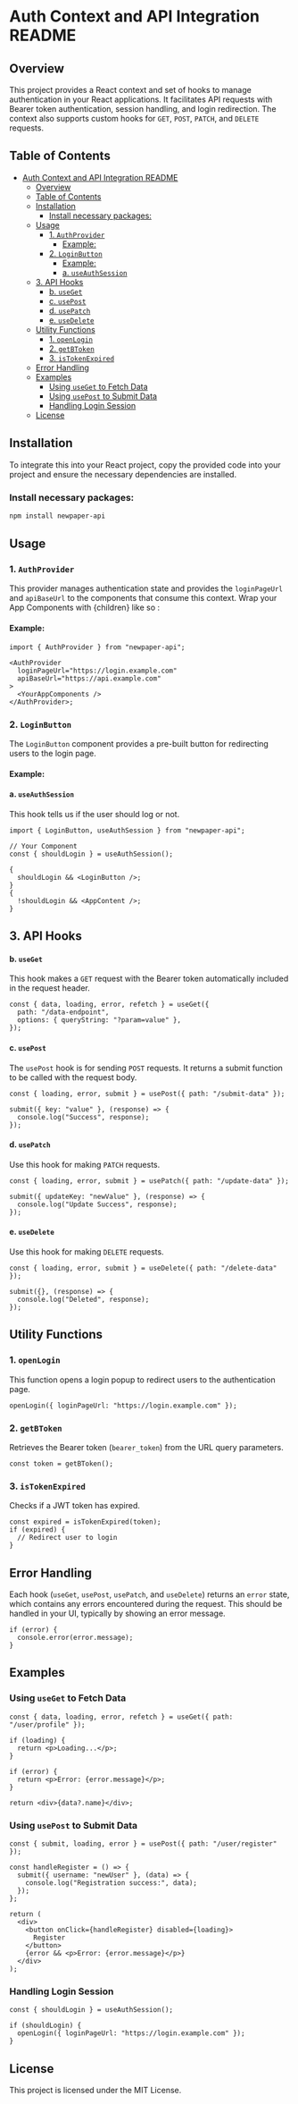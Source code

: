 # Auth Context and API Integration README

## Overview

This project provides a React context and set of hooks to manage authentication in your React applications. It facilitates API requests with Bearer token authentication, session handling, and login redirection. The context also supports custom hooks for `GET`, `POST`, `PATCH`, and `DELETE` requests.

## Table of Contents

- [Auth Context and API Integration README](#auth-context-and-api-integration-readme)
  - [Overview](#overview)
  - [Table of Contents](#table-of-contents)
  - [Installation](#installation)
    - [Install necessary packages:](#install-necessary-packages)
  - [Usage](#usage)
    - [1. `AuthProvider`](#1-authprovider)
      - [Example:](#example)
    - [2. `LoginButton`](#2-loginbutton)
      - [Example:](#example-1)
      - [a. `useAuthSession`](#a-useauthsession)
  - [3. API Hooks](#3-api-hooks)
    - [b. `useGet`](#b-useget)
    - [c. `usePost`](#c-usepost)
    - [d. `usePatch`](#d-usepatch)
    - [e. `useDelete`](#e-usedelete)
  - [Utility Functions](#utility-functions)
    - [1. `openLogin`](#1-openlogin)
    - [2. `getBToken`](#2-getbtoken)
    - [3. `isTokenExpired`](#3-istokenexpired)
  - [Error Handling](#error-handling)
  - [Examples](#examples)
    - [Using `useGet` to Fetch Data](#using-useget-to-fetch-data)
    - [Using `usePost` to Submit Data](#using-usepost-to-submit-data)
    - [Handling Login Session](#handling-login-session)
  - [License](#license)

## Installation

To integrate this into your React project, copy the provided code into your project and ensure the necessary dependencies are installed.

### Install necessary packages:

```bash
npm install newpaper-api
```

## Usage

### 1. `AuthProvider`

This provider manages authentication state and provides the `loginPageUrl` and `apiBaseUrl` to the components that consume this context.
Wrap your App Components with <AuthProvider>{children}</AuthProvider> like so :

#### Example:

```tsx
import { AuthProvider } from "newpaper-api";

<AuthProvider
  loginPageUrl="https://login.example.com"
  apiBaseUrl="https://api.example.com"
>
  <YourAppComponents />
</AuthProvider>;
```

### 2. `LoginButton`

The `LoginButton` component provides a pre-built button for redirecting users to the login page.

#### Example:

#### a. `useAuthSession`

This hook tells us if the user should log or not.

```tsx
import { LoginButton, useAuthSession } from "newpaper-api";

// Your Component
const { shouldLogin } = useAuthSession();

{
  shouldLogin && <LoginButton />;
}
{
  !shouldLogin && <AppContent />;
}
```

## 3. API Hooks

#### b. `useGet`

This hook makes a `GET` request with the Bearer token automatically included in the request header.

```tsx
const { data, loading, error, refetch } = useGet({
  path: "/data-endpoint",
  options: { queryString: "?param=value" },
});
```

#### c. `usePost`

The `usePost` hook is for sending `POST` requests. It returns a submit function to be called with the request body.

```tsx
const { loading, error, submit } = usePost({ path: "/submit-data" });

submit({ key: "value" }, (response) => {
  console.log("Success", response);
});
```

#### d. `usePatch`

Use this hook for making `PATCH` requests.

```tsx
const { loading, error, submit } = usePatch({ path: "/update-data" });

submit({ updateKey: "newValue" }, (response) => {
  console.log("Update Success", response);
});
```

#### e. `useDelete`

Use this hook for making `DELETE` requests.

```tsx
const { loading, error, submit } = useDelete({ path: "/delete-data" });

submit({}, (response) => {
  console.log("Deleted", response);
});
```

## Utility Functions

### 1. `openLogin`

This function opens a login popup to redirect users to the authentication page.

```tsx
openLogin({ loginPageUrl: "https://login.example.com" });
```

### 2. `getBToken`

Retrieves the Bearer token (`bearer_token`) from the URL query parameters.

```tsx
const token = getBToken();
```

### 3. `isTokenExpired`

Checks if a JWT token has expired.

```tsx
const expired = isTokenExpired(token);
if (expired) {
  // Redirect user to login
}
```

## Error Handling

Each hook (`useGet`, `usePost`, `usePatch`, and `useDelete`) returns an `error` state, which contains any errors encountered during the request. This should be handled in your UI, typically by showing an error message.

```tsx
if (error) {
  console.error(error.message);
}
```

## Examples

### Using `useGet` to Fetch Data

```tsx
const { data, loading, error, refetch } = useGet({ path: "/user/profile" });

if (loading) {
  return <p>Loading...</p>;
}

if (error) {
  return <p>Error: {error.message}</p>;
}

return <div>{data?.name}</div>;
```

### Using `usePost` to Submit Data

```tsx
const { submit, loading, error } = usePost({ path: "/user/register" });

const handleRegister = () => {
  submit({ username: "newUser" }, (data) => {
    console.log("Registration success:", data);
  });
};

return (
  <div>
    <button onClick={handleRegister} disabled={loading}>
      Register
    </button>
    {error && <p>Error: {error.message}</p>}
  </div>
);
```

### Handling Login Session

```tsx
const { shouldLogin } = useAuthSession();

if (shouldLogin) {
  openLogin({ loginPageUrl: "https://login.example.com" });
}
```

## License

This project is licensed under the MIT License.
